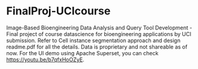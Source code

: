 # FinalProj-UCIcourse
Image-Based Bioengineering Data Analysis and Query Tool Development - Final project of course datascience for bioengineering applications by UCI submission.
Refer to Cell instance segmentation approach and design readme.pdf for all the details.
Data is proprietary and not shareable as of now.
For the UI demo using Apache Superset, you can check https://youtu.be/b7qfxHoOZyE.
